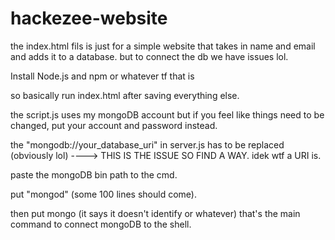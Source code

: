 # hackezee-website
the index.html fils is just for a simple website that takes in name and email and adds it to a database. but to connect the db we have issues lol.

Install Node.js and npm or whatever tf that is 

so basically run index.html after saving everything else.

the script.js uses my mongoDB account but if you feel like things need to be changed, put your account and password instead.

the "mongodb://your_database_uri" in server.js has to be replaced (obviously lol) ----> THIS IS THE ISSUE SO FIND A WAY.
idek wtf a URI is.

paste the mongoDB bin path to the cmd.

put "mongod" (some 100 lines should come).

then put mongo (it says it doesn't identify or whatever) that's the main command to connect mongoDB to the shell.
